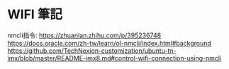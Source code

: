# WIFI 筆記

nmcli指令:
https://zhuanlan.zhihu.com/p/395236748
https://docs.oracle.com/zh-tw/learn/ol-nmcli/index.html#background
https://github.com/TechNexion-customization/ubuntu-tn-imx/blob/master/README-imx8.md#control-wifi-connection-using-nmcli
